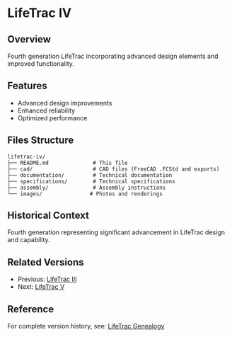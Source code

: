 # LifeTrac IV

## Overview
Fourth generation LifeTrac incorporating advanced design elements and improved functionality.

## Features
- Advanced design improvements
- Enhanced reliability
- Optimized performance

## Files Structure
```
lifetrac-iv/
├── README.md              # This file
├── cad/                   # CAD files (FreeCAD .FCStd and exports)
├── documentation/         # Technical documentation
├── specifications/        # Technical specifications
├── assembly/              # Assembly instructions
└── images/               # Photos and renderings
```

## Historical Context
Fourth generation representing significant advancement in LifeTrac design and capability.

## Related Versions
- Previous: [LifeTrac III](../lifetrac-iii/)
- Next: [LifeTrac V](../lifetrac-v/)

## Reference
For complete version history, see: [LifeTrac Genealogy](https://wiki.opensourceecology.org/wiki/LifeTrac_Genealogy)